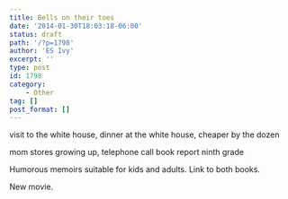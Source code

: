 ```yaml
---
title: Bells on their toes
date: '2014-01-30T18:03:18-06:00'
status: draft
path: '/?p=1798'
author: 'ES Ivy'
excerpt: ''
type: post
id: 1798
category:
    - Other
tag: []
post_format: []
---
```

visit to the white house, dinner at the white house, cheaper by the dozen

mom stores growing up, telephone call book report ninth grade

Humorous memoirs suitable for kids and adults. Link to both books.

New movie.